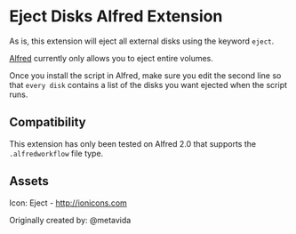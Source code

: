 # Eject Disks Alfred Extension

As is, this extension will eject all external disks using the keyword `eject`.

[Alfred](http://www.alfredapp.com/) currently only allows you to eject entire volumes.

Once you install the script in Alfred, make sure you edit the second line so that `every disk` contains a list of the disks you want ejected when the script runs.

## Compatibility

This extension has only been tested on Alfred 2.0 that supports the `.alfredworkflow` file type.

## Assets

Icon: Eject - http://ionicons.com

Originally created by: @metavida
